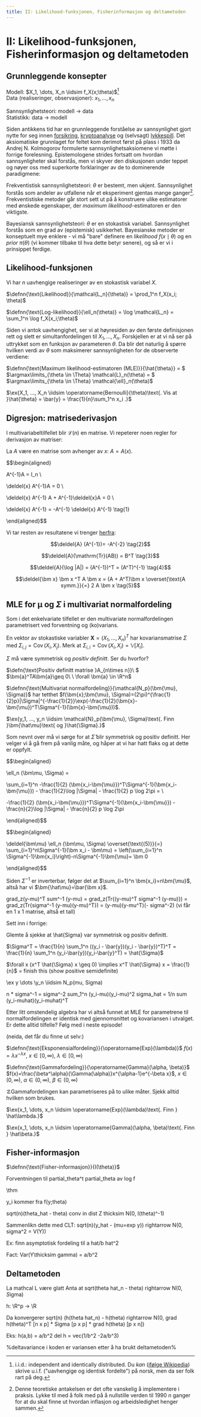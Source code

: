 ```yaml
---
title: II: Likelihood-funksjonen, Fisherinformasjon og deltametoden
---
```



$\newcommand{\hdr}[4]{\color{#2}\boxed{\color{#2}\ #1\ \mid\ \textcolor{black}{#3} #4\ }\color{black}\ }$

$\newcommand{\defn}[1]{\hdr{D}{##fdc086}{#1}{}}$
$\newcommand{\defnn}[2]{\hdr{D}{##fdc086}{#1}{\ \mid\ \textcolor{black}{#2}}}$
$\newcommand{\thm}[1]{\hdr{T}{##7fc97f}{#1}{}}$
$\newcommand{\ex}[1]{\hdr{E}{##ae9ed4}{#1}{}}$
$\newcommand{\danger}[1]{\hdr{\textbf{☡}}{##cc0000}{#1}{\textcolor{##cc0000}{\mid \textbf{☡}}}}$
$\renewcommand{\P}{\mathbb{P}}$
$\newcommand{\R}{\mathbb{R}}$
$\renewcommand{\|}{|}$

$\newcommand{\iidsim}{\overset{\mathrm{i.i.d.}}{\sim}}$

$\newcommand{\deldel}[1]{\frac{\partial}{\partial #1}}$

# II: Likelihood-funksjonen, Fisherinformasjon og deltametoden
## Grunnleggende konsepter
Modell: $X_1, \dots, X_n \iidsim f_X(x;\theta)$[^1]\
Data (realiseringer, observasjoner): $x_1, \dots, x_n$

Sannsynlighetsteori: modell $\rightarrow$ data\
Statistikk: data $\rightarrow$ modell

Siden antikkens tid har en grunnleggende forståelse av sannsynlighet gjort nytte for seg innen [forsikring](https://en.wikipedia.org/wiki/History_of_insurance), [kryptoanalyse](https://en.wikipedia.org/wiki/Al-Kindi#Cryptography) og (selvsagt) [lykkespill](https://en.wikipedia.org/wiki/De_vetula#Non-poetic_content). Det aksiomatiske grunnlaget for feltet kom derimot først på plass i 1933 da Andrej N. Kolmogorov formulerte sannsynlighetsaksiomene vi møtte i forrige forelesning. Epistemologene strides fortsatt om hvordan sannsynligheter skal forstås, men vi skyver den diskusjonen under teppet og nøyer oss med superkorte forklaringer av de to dominerende paradigmene:

Frekventistisk sannsynlighetsteori: $\theta$ er bestemt, men ukjent. Sannsynlighet forstås som andeler av utfallene når et eksperiment gjentas mange ganger[^2]. Frekventistiske metoder går stort sett ut på å konstruere ulike estimatorer med ønskede egenskaper, der *maximum likelihood*-estimatoren er den viktigste.

Bayesiansk sannsynlighetsteori: $\theta$ er en stokastisk variabel. Sannsynlighet forstås som en grad av (epistemisk) usikkerhet. Bayesianske metoder er konseptuelt mye enklere - vi må "bare" definere en *likelihood* $f(x \mid \theta)$ og en *prior* $\pi (\theta)$ (vi kommer tilbake til hva dette betyr senere), og så er vi i prinsippet ferdige.

## Likelihood-funksjonen


Vi har $n$ uavhengige realiseringer av en stokastisk variabel $X$.

$\defnn{\text{Likelihood}}{\mathcal{L_n}(\theta)} = \prod_1^n f_X(x_i; \theta)$

$\defnn{\text{Log-likelihood}}{\ell_n(\theta)} = \log \mathcal{L_n} = \sum_1^n \log f_X(x_i;\theta)$

Siden vi antok uavhengighet, ser vi at høyresiden av den første definisjonen rett og slett er simultanfordelingen til $X_1, \dots, X_n$. Forskjellen er at vi nå ser på uttrykket som en funksjon av parameteren $\theta$. Da blir det naturlig å spørre hvilken verdi av $\theta$ som maksimerer sannsynligheten for de observerte verdiene:

$\defnn{\text{Maximum likelihood-estimatoren (MLE)}}{\hat{\theta}} = $ $\argmax\limits_{\theta \in \Theta} \mathcal{L}_n(\theta) = $
$\argmax\limits_{\theta \in \Theta} \mathcal{\ell}_n(\theta)$

$\ex{X_1, ..., X_n \iidsim \operatorname{Bernoulli}(\theta)\text{. Vis at }\hat{\theta} = \bar{y} = \frac{1}{n}\sum_1^n x_i .}$

## Digresjon: matrisederivasjon

I multivariabeltilfellet blir $\mathcal{L}(n)$ en matrise. Vi repeterer noen regler for derivasjon av matriser:

La $A$ være en matrise som avhenger av $x$: $A = A(x)$.

$$\begin{aligned}

A^{-1}A = I_n \\

\deldel{x} A^{-1}A = 0 \\

\deldel{x} A^{-1} A + A^{-1}\deldel{x}A = 0 \\

\deldel{x} A^{-1} = -A^{-1} \deldel{x} A^{-1} \tag{1}

\end{aligned}$$

Vi tar resten av resultatene vi trenger [herfra](https://www.math.uwaterloo.ca/~hwolkowi/matrixcookbook.pdf):

$$\deldel{A} (A^{-1})= -A^{-2} \tag{2}$$

$$\deldel{A}(\mathrm{Tr}(AB)) = B^T \tag{3}$$

$$\deldel{A}(\log |A|) = (A^{-1})^T = (A^T)^{-1} \tag{4}$$

$$\deldel{\bm x} \bm x ^T A \bm x = (A + A^T)\bm x \overset{\text{A symm.}}{=} 2 A \bm x \tag{5}$$

## MLE for $\bm{\mu}$ og $\Sigma$ i multivariat normalfordeling

Som i det enkelvariate tilfellet er den multivariate normalfordelingen parametrisert ved forventning og (ko)varians.

En vektor av stokastiske variabler $\mathbf{X}=(X_1, \dots, X_n)^T$ har kovariansmatrise $\Sigma$ med $\Sigma_{i,j}=\operatorname{Cov}(X_i, X_j)$. Merk at $\Sigma_{i,i} = \operatorname{Cov}(X_i, X_i) = \mathbb{V}[X_i]$.

$\Sigma$ må være symmetrisk og *positiv definitt*. Ser du hvorfor?

$\defn{\text{Positiv definitt matrise }A_{n\times n}}\ $ $\bm{a}^TA\bm{a}\geq 0\ \ \forall \bm{a} \in \R^n$ 

$\defnn{\text{Multivariat normalfordeling}}{\mathcal{N_p}(\bm{\mu}, \Sigma)}$ har tetthet $f(\bm{x};\bm{\mu}, \Sigma)=(2\pi)^{\frac{1}{2}p}|\Sigma|^{-\frac{1}{2}}\exp(-\frac{1}{2}(\bm{x}-\bm{\mu})^T\Sigma^{-1}(\bm{x}-\bm{\mu}))$.

$\ex{y_1, ..., y_n \iidsim \mathcal{N}_p(\bm{\mu}, \Sigma)\text{. Finn }\bm{\hat\mu}\text{ og }\hat{\Sigma}.}$

Som nevnt over må vi sørge for at $\hat\Sigma$ blir symmetrisk og positiv definitt. Her velger vi å gå frem på vanlig måte, og håper at vi har hatt flaks og at dette er oppfylt.

$$\begin{aligned}

\ell_n (\bm\mu, \Sigma) = 

\sum_{i=1}^n -\frac{1}{2} (\bm{x_i-\bm{\mu}})^T\Sigma^{-1}(\bm{x_i-\bm{\mu}}) - \frac{1}{2}\log |\Sigma| - \frac{1}{2} p \log 2\pi = \\

-\frac{1}{2} (\bm{x_i-\bm{\mu}})^T\Sigma^{-1}(\bm{x_i-\bm{\mu}}) - \frac{n}{2}\log |\Sigma| - \frac{n}{2} p \log 2\pi

\end{aligned}$$

$$\begin{aligned}

\deldel{\bm\mu} \ell_n (\bm\mu, \Sigma) \overset{\text{(5)}}{=} \sum_{i=1}^n\Sigma^{-1}(\bm x_i - \bm\mu) = \left(\sum_{i=1}^n \Sigma^{-1}\bm{x_i}\right)-n\Sigma^{-1}\bm{\mu}= \bm 0

\end{aligned}$$

Siden $\Sigma^{-1}$ er inverterbar, følger det at $\sum_{i=1}^n \bm{x_i}=n\bm{\mu}$, altså har vi $\bm{\hat\mu}=\bar{\bm x}$.

grad_z(y-mu)^T sum^-1 (y-mu)
= grad_z(Tr{(y-mu)^T sigma^-1 (y-mu)})
= grad_z(Tr{sigma^-1 (y-mu)(y-mu)^T})
= (y-mu)(y-mu^T)(- sigma^-2) (vi får en 1 x 1 matrise, altså et tall)


Sett inn i forrige:

Glemte å sjekke at \hat{Sigma} var symmetrisk og positiv definitt.

$\Sigma^T = \frac{1}{n} \sum_1^n ((y_i - \bar{y})(y_i - \bar{y})^T)^T = \frac{1}{n} \sum_1^n (y_i-\bar{y})(y_i-\bar{y}^T) = \hat{\Sigma}$

$\forall x (x^T \hat{\Sigma} x \geq 0) \implies x^T \hat{\Sigma} x = \frac{1}{n}$ = finish this (show positive semidefinite)



\ex y \dots \y_n \iidsim N_p(mu, Sigma)

n * sigma^-1 = sigma^-2 sum_1^n (y_i-mu)(y_i-mu)^2
sigma_hat = 1/n sum (y_i-muhat)(y_i-muhat)^T

Etter litt omstendelig algebra har vi altså funnet at MLE for parametrene til normalfordelingen er identisk med gjennomsnittet og kovariansen i utvalget. Er dette alltid tilfelle? Følg med i neste episode!

(neida, det får du finne ut selv:)

$\defnn{\text{Eksponensialfordeling}}{\operatorname{Exp}(\lambda)}$ $f(x)=\lambda x^{-\lambda x}$, $x\in[0,\infty)$, $\lambda \in [0,\infty)$

$\defnn{\text{Gammafordeling}}{\operatorname{Gamma}(\alpha, \beta)}$ $f(x)=\frac{\beta^\alpha}{\Gamma(\alpha)}x^{\alpha-1}e^{-\beta x}$, $x \in (0,\infty)$, $\alpha \in (0,\infty)$, $\beta \in (0,\infty)$

$\danger{\text{Gammafordelingen kan parametriseres på to ulike måter. Sjekk alltid hvilken som brukes.}}$

$\ex{x_1, \dots, x_n \iidsim \operatorname{Exp}(\lambda)\text{. Finn } \hat\lambda.}$

$\ex{x_1, \dots, x_n \iidsim \operatorname{Gamma}(\alpha, \beta)\text{. Finn } \hat\beta.}$

## Fisher-informasjon

$\defnn{\text{Fisher-informasjon}}{I(\theta)}$

Forventningen til partial_theta^t partial_theta av log f

\thm

y_i kommer fra f(y;theta)

sqrt(n)(theta_hat - theta) conv in dist Z thicksim N(0, I(theta)^-1)

Sammenlikn dette med CLT: sqrt(n)(y_hat - (mu=exp y)) rightarrow N(0, sigma^2 = V(Y))

Ex: finn asymptotisk fordeling til a hat/b hat^2

Fact: Var(Y\thicksim gamma) = a/b^2

## Deltametoden
La mathcal L være glatt
Anta at sqrt(theta hat_n - theta) rightarrow N(0, *S*igma)

h: \R^p -> \R

Da konvergerer sqrt(n) (h(theta hat_n) - h(theta) rightarrow N(0, grad h(theta)^T [n x p] * Sigma [p x p] * grad h(theta) [p x n])

Eks: h(a,b) = a/b^2
del h = vec(1/b^2 -2a/b^3)

%deltavariance i koden er variansen etter å ha brukt deltametoden%


[^1]: $\mathrm{i.i.d.}:$ independent and identically distributed. Du *kan* ([ifølge Wikipedia](https://no.wikipedia.org/wiki/Uavhengige,_identisk_fordelte_variabler)) skrive $\mathrm{u.i.f.}$ ("uavhengige og identisk fordelte") på norsk, men da ser folk rart på deg.

[^2]: Denne teoretiske antakelsen er det ofte vanskelig å implementere i praksis. Lykke til med å folk med på å nullstille verden til 1990 $n$ ganger for at du skal finne ut hvordan inflasjon og arbeidsledighet henger sammen.
